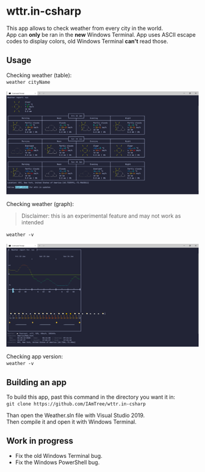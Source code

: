 # wttr.in-csharp

This app allows to check weather from every city in the world.<br>
App can **only** be ran in the **new** Windows Terminal. App uses ASCII escape codes to display colors, old Windows Terminal **can't** read those.

## Usage

Checking weather (table):<br>
`weather cityName`<br><br>
![No photo LoL](Screenshots/ss1.png)

Checking weather (graph):
> Disclaimer: this is an experimental feature and may not work as intended<br>

`weather -v`<br><br>
![No photo LoL](Screenshots/ss2.png)

Checking app version:<br>
`weather -v`

## Building an app

To build this app, past this command in the directory you want it in:<br>
`git clone https://github.com/IAmTree/wttr.in-csharp`

Than open the Weather.sln file with Visual Studio 2019.<br>
Then compile it and open it with Windows Terminal.

## Work in progress
<ul>
    <li>Fix the old Windows Terminal bug.</li>
    <li>Fix the Windows PowerShell bug.</li>
</ul>